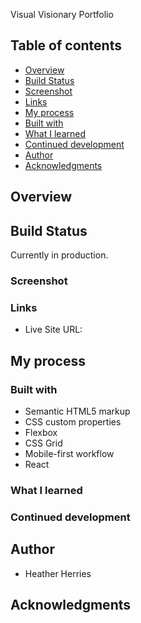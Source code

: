 Visual Visionary Portfolio

## Table of contents

- [Overview](#overview)
- [Build Status](#build-status)
- [Screenshot](#screenshot)
- [Links](#links)
- [My process](#my-process)
- [Built with](#built-with)
- [What I learned](#what-i-learned)
- [Continued development](#continued-development)
- [Author](#author)
- [Acknowledgments](#acknowledgments)

## Overview

## Build Status

Currently in production.

### Screenshot

### Links

- Live Site URL:

## My process

### Built with

- Semantic HTML5 markup
- CSS custom properties
- Flexbox
- CSS Grid
- Mobile-first workflow
- React

### What I learned

### Continued development

## Author

- Heather Herries

## Acknowledgments
